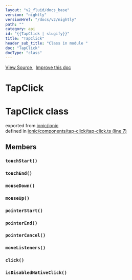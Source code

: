 ```yaml
---
layout: "v2_fluid/docs_base"
version: "nightly"
versionHref: "/docs/v2/nightly"
path: ""
category: api
id: "{{TapClick | slugify}}"
title: "TapClick"
header_sub_title: "Class in module "
doc: "TapClick"
docType: "class"
---
```



<div class="improve-docs">
  <a href='http://github.com/driftyco/ionic2/tree/master/ionic/components/tap-click/tap-click.ts#L6'>
    View Source
  </a>
  &nbsp;
  <a href='http://github.com/driftyco/ionic2/edit/master/ionic/components/tap-click/tap-click.ts#L6'>
    Improve this doc
  </a>
</div>




<h1 class="api-title">

  TapClick



</h1>







<h1 class="class export">TapClick <span class="type">class</span></h1>
<p class="module">exported from <a href='undefined'>ionic/ionic</a><br/>
defined in <a href="https://github.com/driftyco/ionic2/tree/master/ionic/components/tap-click/tap-click.ts#L7-L166">ionic/components/tap-click/tap-click.ts (line 7)</a>
</p>
<h2>Members</h2>

<div id="touchStart"></div>
<h3>
  <code>touchStart()</code>

</h3>












<div id="touchEnd"></div>
<h3>
  <code>touchEnd()</code>

</h3>












<div id="mouseDown"></div>
<h3>
  <code>mouseDown()</code>

</h3>












<div id="mouseUp"></div>
<h3>
  <code>mouseUp()</code>

</h3>












<div id="pointerStart"></div>
<h3>
  <code>pointerStart()</code>

</h3>












<div id="pointerEnd"></div>
<h3>
  <code>pointerEnd()</code>

</h3>












<div id="pointerCancel"></div>
<h3>
  <code>pointerCancel()</code>

</h3>












<div id="moveListeners"></div>
<h3>
  <code>moveListeners()</code>

</h3>












<div id="click"></div>
<h3>
  <code>click()</code>

</h3>












<div id="isDisabledNativeClick"></div>
<h3>
  <code>isDisabledNativeClick()</code>

</h3>












